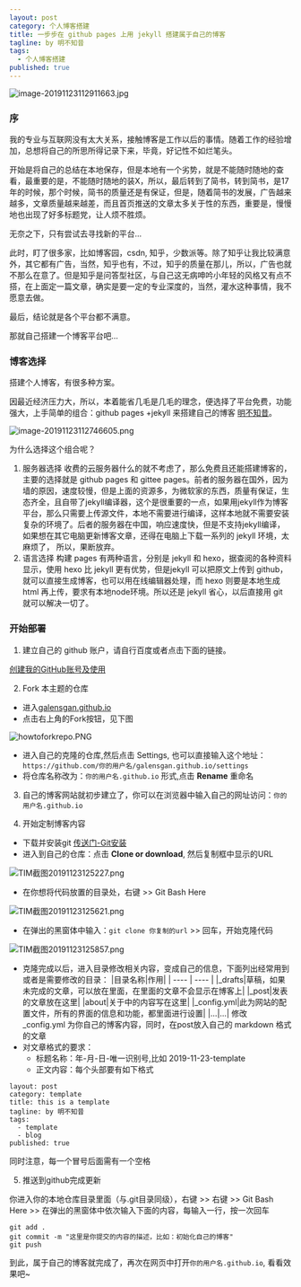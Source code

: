 ```yaml
---
layout: post
category: 个人博客搭建
title: 一步步在 github pages 上用 jekyll 搭建属于自己的博客
tagline: by 明不知昔
tags: 
  - 个人博客搭建
published: true
---
```


![image-20191123112911663.jpg](https://i.loli.net/2019/11/23/H5sBjnXVbCfIh9t.jpg)
### 序

我的专业与互联网没有太大关系，接触博客是工作以后的事情。随着工作的经验增加，总想将自己的所思所得记录下来，毕竟，好记性不如烂笔头。

<!--more-->

开始是将自己的总结在本地保存，但是本地有一个劣势，就是不能随时随地的查看，最重要的是，不能随时随地的装X，所以，最后转到了简书，转到简书，是17年的时候，那个时候，简书的质量还是有保证，但是，随着简书的发展，广告越来越多，文章质量越来越差，而且首页推送的文章太多关于性的东西，重要是，慢慢地也出现了好多标题党，让人烦不胜烦。

无奈之下，只有尝试去寻找新的平台...

此时，盯了很多家，比如博客园，csdn, 知乎，少数派等。除了知乎让我比较满意外，其它都有广告，当然，知乎也有，不过，知乎的质量在那儿，所以，广告也就不那么在意了。但是知乎是问答型社区，与自己这无病呻吟小年轻的风格又有点不搭，在上面定一篇文章，确实是要一定的专业深度的，当然，灌水这种事情，我不愿意去做。

最后，结论就是各个平台都不满意。

那就自己搭建一个博客平台吧...

### 博客选择

搭建个人博客，有很多种方案。

因最近经济压力大，所以，本着能省几毛是几毛的理念，便选择了平台免费，功能强大，上手简单的组合：github pages +jekyll 来搭建自己的博客 [明不知昔](https://galensgan.github.io)。

![image-20191123112746605.png](https://i.loli.net/2019/11/23/eD4wJgo2GHqQjAZ.png)

为什么选择这个组合呢？

1. 服务器选择
收费的云服务器什么的就不考虑了，那么免费且还能搭建博客的，主要的选择就是 github pages 和 gittee pages。前者的服务器在国外，因为墙的原因，速度较慢，但是上面的资源多，为微软家的东西，质量有保证，生态齐全，且自带了jekyll编译器，这个是很重要的一点，如果用jekyll作为博客平台，那么只需要上传源文件，本地不需要进行编译，这样本地就不需要安装复杂的环境了。后者的服务器在中国，响应速度快，但是不支持jekyll编译，如果想在其它电脑更新博客文章，还得在电脑上下载一系列的 jekyll 环境，太麻烦了， 所以，果断放弃。
2. 语言选择
构建 pages 有两种语言，分别是 jekyll 和 hexo，据查阅的各种资料显示，使用 hexo 比 jekyll 更有优势，但是jekyll 可以把原文上传到 github，就可以直接生成博客，也可以用在线编辑器处理，而 hexo 则要是本地生成 html 再上传，要求有本地node环境。所以还是 jekyll 省心，以后直接用 git 就可以解决一切了。

### 开始部署

1. 建立自己的 github 账户，请自行百度或者点击下面的链接。

[创建我的GitHub账号及使用](https://blog.csdn.net/xingkaifan/article/details/81105352)

2. Fork 本主题的仓库

* 进入[galensgan.github.io](https://github.com/GalensGan/galensgan.github.io)
* 点击右上角的Fork按钮，见下图

![howtoforkrepo.PNG](https://i.loli.net/2019/11/23/4wbyV2MKBlcCpG8.png)

* 进入自己的克隆的仓库,然后点击 Settings, 也可以直接输入这个地址：` https://github.com/你的用户名/galensgan.github.io/settings`
* 将仓库名称改为：`你的用户名.github.io` 形式,点击 **Rename** 重命名

3. 自己的博客网站就初步建立了，你可以在浏览器中输入自己的网址访问：`你的用户名.github.io`

4. 开始定制博客内容
* 下载并安装git
[传送门-Git安装](https://git-scm.com/book/zh/v2/%E8%B5%B7%E6%AD%A5-%E5%AE%89%E8%A3%85-Git)
*  进入到自己的仓库：点击 **Clone or download**, 然后复制框中显示的URL

![TIM截图20191123125227.png](https://i.loli.net/2019/11/23/K7Iw4BiZ12aTOsd.png)

*  在你想将代码放置的目录处，右键 >> Git Bash Here 

![TIM截图20191123125621.png](https://i.loli.net/2019/11/23/wyFd5L98uWcXYBv.png)


* 在弹出的黑窗体中输入：`git clone 你复制的url` >> 回车，开始克隆代码

![TIM截图20191123125857.png](https://i.loli.net/2019/11/23/vndl5TpNiU8MJFw.png)

*  克隆完成以后，进入目录修改相关内容，变成自己的信息，下面列出经常用到或者是需要修改的目录：
|目录名称|作用|
| ---- | ---- |
|_drafts|草稿，如果未完成的文章，可以放在里面，在里面的文章不会显示在博客上|
|_post|发表的文章放在这里|
|about|关于中的内容写在这里|
|_config.yml|此为网站的配置文件，所有的界面的信息和功能，都里面进行设置|
|...|...|
修改 _config.yml 为你自己的博客内容，同时，在post放入自己的 markdown 格式的文章
* 对文章格式的要求：
	* 标题名称：年-月-日-唯一识别号,比如 2019-11-23-template
	* 正文内容：每个头部要有如下格式

```
layout: post
category: template
title: this is a template
tagline: by 明不知昔
tags: 
  - template
  - blog
published: true
```

同时注意，每一个冒号后面需有一个空格

5. 推送到github完成更新

你进入你的本地仓库目录里面（与.git目录同级），右键 >> 右键 >> Git Bash Here >>  在弹出的黑窗体中依次输入下面的内容，每输入一行，按一次回车

```
git add . 
git commit -m "这里是你提交的内容的描述，比如：初始化自己的博客"
git push
```

到此，属于自己的博客就完成了，再次在网页中打开`你的用户名.github.io`, 看看效果吧~

